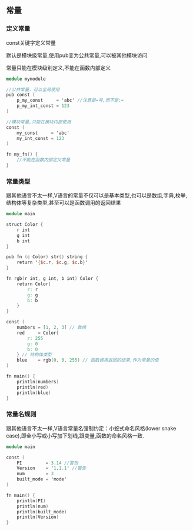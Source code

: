 ## 常量

### 定义常量

const关键字定义常量

默认是模块级常量,使用pub变为公共常量,可以被其他模块访问

常量只能在模块级别定义,不能在函数内部定义

```v
module mymodule

//公共常量，可以全局使用
pub const (
	p_my_const     = 'abc' //注意是=号,而不是:=
	p_my_int_const = 123
)

//模块常量,只能在模块内部使用
const (
	my_const     = 'abc'
	my_int_const = 123
)

fn my_fn() {
	//不能在函数内部定义常量
}

```

### 常量类型

跟其他语言不太一样,V语言的常量不仅可以是基本类型,也可以是数组,字典,枚举,结构体等复杂类型,甚至可以是函数调用的返回结果

```v
module main

struct Color {
	r int
	g int
	b int
}

pub fn (c Color) str() string {
	return '{$c.r, $c.g, $c.b}'
}

fn rgb(r int, g int, b int) Color {
	return Color{
		r: r
		g: g
		b: b
	}
}

const (
	numbers = [1, 2, 3] // 数组
	red     = Color{
		r: 255
		g: 0
		b: 0
	} // 结构体类型
	blue    = rgb(0, 0, 255) // 函数调用返回的结果,作为常量的值
)

fn main() {
	println(numbers)
	println(red)
	println(blue)
}

```

### 常量名规则

跟其他语言不太一样,V语言常量名强制约定：小蛇式命名风格(lower snake case),即全小写或小写加下划线,跟变量,函数的命名风格一致.

```v
module main

const (
	PI         = 3.14 //警告
	Version    = '1.1.1' //警告
	num        = 3
	built_mode = 'mode'
)

fn main() {
	println(PI)
	println(num)
	println(built_mode)
	println(Version)
}

```
